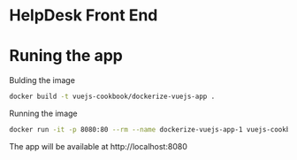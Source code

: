 # HelpDesk Front End


# Runing the app

Bulding the image
```bash
docker build -t vuejs-cookbook/dockerize-vuejs-app .

```

Running the image
```bash
docker run -it -p 8080:80 --rm --name dockerize-vuejs-app-1 vuejs-cookbook/dockerize-vuejs-app

```

The app will be available at http://localhost:8080
